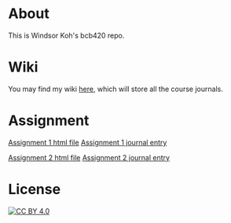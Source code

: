 # About
This is Windsor Koh's bcb420 repo. 

# Wiki
You may find my wiki [here](https://github.com/bcb420-2024/Koh_Windsor/wiki), which will store all the course journals.

# Assignment
[Assignment 1 html file](https://github.com/bcb420-2024/Koh_Windsor/blob/main/A1_KohWindsor.html) 
[Assignment 1 journal entry](https://github.com/bcb420-2024/Koh_Windsor/wiki/Assignment-1)

[Assignment 2 html file](https://github.com/bcb420-2024/Koh_Windsor/blob/main/A2_KohWindsor.html) 
[Assignment 2 journal entry](https://github.com/bcb420-2024/Koh_Windsor/wiki/Assignment-2)

# License
[![CC BY 4.0](https://licensebuttons.net/l/by/4.0/88x31.png)](https://creativecommons.org/licenses/by/4.0/)
